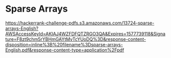 # Sparse Arrays

https://hackerrank-challenge-pdfs.s3.amazonaws.com/13724-sparse-arrays-English?AWSAccessKeyId=AKIAJ4WZFDFQTZRGO3QA&Expires=1577739118&Signature=F8zt9chm5rYBHmGAYtMvTcYUoDQ%3D&response-content-disposition=inline%3B%20filename%3Dsparse-arrays-English.pdf&response-content-type=application%2Fpdf